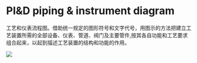 # PI&D piping & instrument diagram
工艺和仪表流程图。借助统一规定的图形符号和文字代号，用图示的方法把建立工艺装置所需的全部设备、仪表、管道、阀门及主要管件,按其各自功能和工艺要求组合起来，以起到描述工艺装置的结构和功能的作用。


![](..\..\..\photos\PI&D.jpg)
